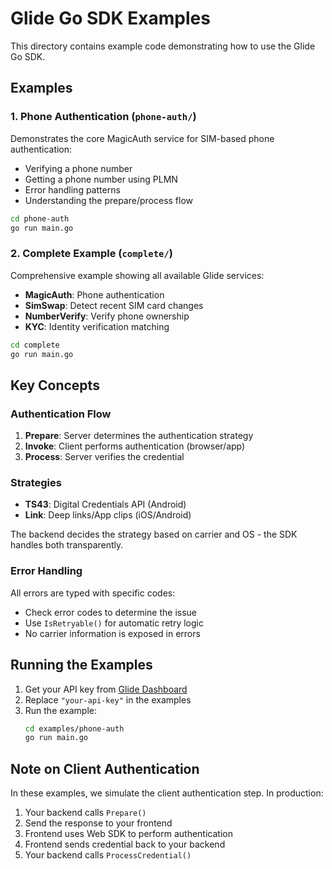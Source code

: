 # Glide Go SDK Examples

This directory contains example code demonstrating how to use the Glide Go SDK.

## Examples

### 1. Phone Authentication (`phone-auth/`)
Demonstrates the core MagicAuth service for SIM-based phone authentication:
- Verifying a phone number
- Getting a phone number using PLMN
- Error handling patterns
- Understanding the prepare/process flow

```bash
cd phone-auth
go run main.go
```

### 2. Complete Example (`complete/`)
Comprehensive example showing all available Glide services:
- **MagicAuth**: Phone authentication
- **SimSwap**: Detect recent SIM card changes
- **NumberVerify**: Verify phone ownership
- **KYC**: Identity verification matching

```bash
cd complete
go run main.go
```

## Key Concepts

### Authentication Flow
1. **Prepare**: Server determines the authentication strategy
2. **Invoke**: Client performs authentication (browser/app)
3. **Process**: Server verifies the credential

### Strategies
- **TS43**: Digital Credentials API (Android)
- **Link**: Deep links/App clips (iOS/Android)

The backend decides the strategy based on carrier and OS - the SDK handles both transparently.

### Error Handling
All errors are typed with specific codes:
- Check error codes to determine the issue
- Use `IsRetryable()` for automatic retry logic
- No carrier information is exposed in errors

## Running the Examples

1. Get your API key from [Glide Dashboard](https://dashboard.glideidentity.app)
2. Replace `"your-api-key"` in the examples
3. Run the example:
   ```bash
   cd examples/phone-auth
   go run main.go
   ```

## Note on Client Authentication

In these examples, we simulate the client authentication step. In production:
1. Your backend calls `Prepare()`
2. Send the response to your frontend
3. Frontend uses Web SDK to perform authentication
4. Frontend sends credential back to your backend
5. Your backend calls `ProcessCredential()`
